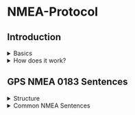# NMEA-Protocol

## Introduction
<details>
  <summary>Basics</summary>
  
  + GPS receivers communicate using several `languages` or `protocols`, including standard and non-standard (i.e., proprietary) message formats.
  + In these messaging protocols, information can be transmitted as **binary data** (i.e., 1's and 0's) or using the **ASCII** character encoding.
  + From all message standards that are use with GPS receivers, the NMEA 0183 is the most widely used messaging standard.
+ NMEA is the acronym for the `National Marine Electronics Association`.
</details>

<details>
  <summary>How does it work?</summary>
  
+ The `NMEA 0183` messaging protocol was adopted in 1983 originally for interfacing marine electronics, but its use has expanded to terrestrial electronics also
+ The NMEA 0183 is a `simple messaging protocol` where data in this messaging protocol is transmitted in `ASCII strings` or "sentences" from one `talker` to `multiple listeners` at a time.
+ Another characteristic of the NMEA 0183 messaging protocol is that it uses the `RS-422 electrical standard`, although it is also compatible with the `RS-232 electrical standard`.
+ The `serial` configuration of the NMEA 0183 messaging protocol is the following:
  - Baud Rate = 4800 bauds
  - Data bits = 8
  - Parity = none
  - Stop Bit = none
+ NMEA 0183 **talkers** can be, for example, a `satellite`, a `depth sounder`, or a `compass`, while the **listeners** can be a `chart-plotter`, a `radar` or a `GPS receiver`.
+ Sometimes, the NMEA 0183 messaging protocol is confusing because there is not just one sentence.
+ There are different NMEA 0183 sentences with different capabilities and purposes, usually what changes in the sentences is the information they can provide.
</details>

## GPS NMEA 0183 Sentences

<details>
  <summary>Structure</summary>

  + All NMEA 0183 sentences start with the `$` sign and end with a `carriage return` and a `line feed`.
  + Each data field in the sentence is separated with a `,`:
```
$aaaaa,df1,df2,df3*hh<CR><LF>
```
  + A five character address field always follow the `$` sign, (i.e., the `aaaaa` in the above example is the five character address field) while `hh` is a two hexadecimal checksum.
  + A NMEA 0183 sentence can have a maximum of 80 characters plus a carriage return and a line feed.
  + The following is an example of a GNSS NMEA 0183 sentence:
```
$GPGGA,181908.00,3404.7041778,N,07044.3966270,W,4,13,1.00,495.144,M,29.200,M,0.10,0000,*40
```
  + In this NMEA 0183 sentence we can identify the following information:
    - `GP` defines a GPS position (`GL` would denote GLONASS).
    - `181908.00` is the timestamp (UTC in hours, minutes, and seconds).
    - `3404.7041778` is the `latitude` in DDMM.MMMMM format.
    - `N` denotes `North` latitude.
    - `07044.3966270` is the `longitude` in DDDMM.MMMMM format.
    - `W` denotes `West` longitude.
    - `4` is a quality indicator (precision).
    - `13` is the number of satellites used to define the coordinate.
    - `1.00` is the `horizontal dilution of precision` (HDOP).
    - `495.144` is the `altitude` of the `GPS antenna`.
    - `M` is the unit of altitude (meters or feet).
    - `29.200` is the `geoidal separation`.
    - `M` is the unit of the geoidal separation (meters or feet).
    - `1.0` is the age of the correction (if any).
    - `0000` shows the correction station ID (if any).
    - `*40` is a checksum.

![image](https://github.com/Vishnu1426/NMEA-Protocol/assets/79538653/cf1b147e-b725-425d-bd0a-a56b0e27f4ba)
</details>

<details>
  <summary> Common NMEA Sentences</summary>

  + `$GPGGA`	Time, position, fix type data.
  + `$GPGLL`	Latitude, longitude, UTC time of position fix and status.
  + `$GPGSA`	GPS receiver operating mode, satellites used in the position solution, DOP values.
  + `$GPGSV`	Number of satellites in view, satellite ID numbers, elevation, azimuth, SNR values.
  + `$GPRMC`	Time, date, position, course, speed data.
  + `$GPVTG`	Course, speed information relative to the ground.
  + Notice that $GPRMC sentence is essential as it provides the recommended minimum navigation data to be provided by a GNSS receiver.
  + To extract information related to the position, record at least one of the following `NMEA 0183` sentences: `$GPGGA`, `$GPGLL`, `$GPRMC` is requried.
</details>




